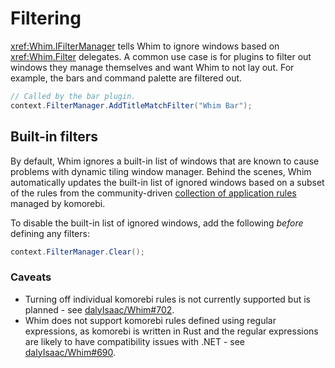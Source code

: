 # Filtering

<xref:Whim.IFilterManager> tells Whim to ignore windows based on <xref:Whim.Filter> delegates. A common use case is for plugins to filter out windows they manage themselves and want Whim to not lay out. For example, the bars and command palette are filtered out.

```csharp
// Called by the bar plugin.
context.FilterManager.AddTitleMatchFilter("Whim Bar");
```

## Built-in filters

By default, Whim ignores a built-in list of windows that are known to cause problems with dynamic tiling window manager. Behind the scenes, Whim automatically updates the built-in list of ignored windows based on a subset of the rules from the community-driven [collection of application rules](https://github.com/LGUG2Z/komorebi-application-specific-configuration) managed by komorebi.

To disable the built-in list of ignored windows, add the following _before_ defining any filters:

```csharp
context.FilterManager.Clear();
```

### Caveats

- Turning off individual komorebi rules is not currently supported but is planned - see [dalyIsaac/Whim#702](https://github.com/dalyIsaac/Whim/issues/702).
- Whim does not support komorebi rules defined using regular expressions, as komorebi is written in Rust and the regular expressions are likely to have compatibility issues with .NET - see [dalyIsaac/Whim#690](https://github.com/dalyIsaac/Whim/issues/690).
